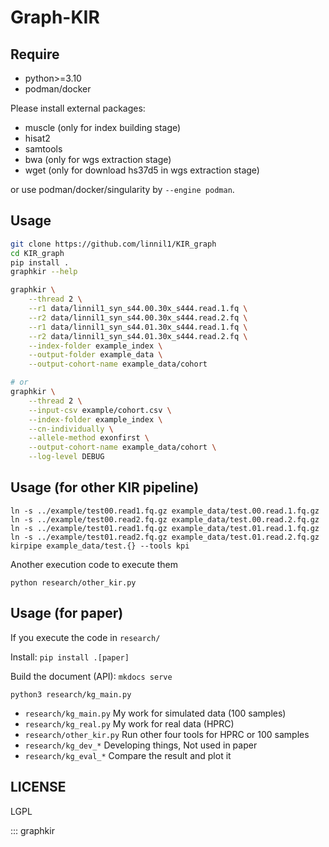 # Graph-KIR


## Require
* python>=3.10
* podman/docker

Please install external packages:
* muscle (only for index building stage)
* hisat2
* samtools
* bwa (only for wgs extraction stage)
* wget (only for download hs37d5 in wgs extraction stage)

or use podman/docker/singularity by `--engine podman`.


## Usage
``` bash
git clone https://github.com/linnil1/KIR_graph
cd KIR_graph
pip install .
graphkir --help

graphkir \
    --thread 2 \
    --r1 data/linnil1_syn_s44.00.30x_s444.read.1.fq \
    --r2 data/linnil1_syn_s44.00.30x_s444.read.2.fq \
    --r1 data/linnil1_syn_s44.01.30x_s444.read.1.fq \
    --r2 data/linnil1_syn_s44.01.30x_s444.read.2.fq \
    --index-folder example_index \
    --output-folder example_data \
    --output-cohort-name example_data/cohort

# or 
graphkir \
    --thread 2 \
    --input-csv example/cohort.csv \
    --index-folder example_index \
    --cn-individually \
    --allele-method exonfirst \
    --output-cohort-name example_data/cohort \
    --log-level DEBUG
```

## Usage (for other KIR pipeline)
```
ln -s ../example/test00.read1.fq.gz example_data/test.00.read.1.fq.gz
ln -s ../example/test00.read2.fq.gz example_data/test.00.read.2.fq.gz
ln -s ../example/test01.read1.fq.gz example_data/test.01.read.1.fq.gz
ln -s ../example/test01.read2.fq.gz example_data/test.01.read.2.fq.gz
kirpipe example_data/test.{} --tools kpi
```

Another execution code to execute them
```
python research/other_kir.py
```


## Usage (for paper)

If you execute the code in `research/`

Install: `pip install .[paper]`

Build the document (API): `mkdocs serve`

```
python3 research/kg_main.py
```

* `research/kg_main.py`         My work for simulated data (100 samples)
* `research/kg_real.py`         My work for real data (HPRC)
* `research/other_kir.py`       Run other four tools for HPRC or 100 samples
* `research/kg_dev_*`           Developing things, Not used in paper
* `research/kg_eval_*`          Compare the result and plot it


## LICENSE
LGPL


::: graphkir

